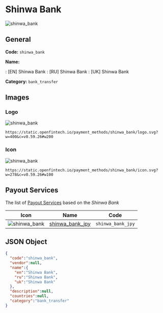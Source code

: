 
# Shinwa Bank 
![shinwa_bank](https://static.openfintech.io/payment_methods/shinwa_bank/logo.svg?w=400&c=v0.59.26#w200)  

## General 
**Code:** `shinwa_bank` 
 
**Name:** 
 
:	[EN] Shinwa Bank 
:	[RU] Shinwa Bank 
:	[UK] Shinwa Bank 
 
**Category:** `bank_transfer` 
 

## Images 

### Logo 
![shinwa_bank](https://static.openfintech.io/payment_methods/shinwa_bank/logo.svg?w=400&c=v0.59.26#w200)  

```
https://static.openfintech.io/payment_methods/shinwa_bank/logo.svg?w=400&c=v0.59.26#w200
```  

### Icon 
![shinwa_bank](https://static.openfintech.io/payment_methods/shinwa_bank/icon.svg?w=278&c=v0.59.26#w100)  

```
https://static.openfintech.io/payment_methods/shinwa_bank/icon.svg?w=278&c=v0.59.26#w100
```  

## Payout Services 
 
The list of [Payout Services](/payout-services/) based on the _Shinwa Bank_ 

|Icon|Name|Code| 
|:---:|:---:|:---:| 
|![shinwa_bank](https://static.openfintech.io/payout_methods/shinwa_bank/icon.svg?w=278&c=v0.59.26#w40) |[shinwa_bank_jpy](/payout-services/shinwa_bank_jpy/)|`shinwa_bank_jpy`| 
 

## JSON Object 

```json
{
  "code":"shinwa_bank",
  "vendor":null,
  "name":{
    "en":"Shinwa Bank",
    "ru":"Shinwa Bank",
    "uk":"Shinwa Bank"
  },
  "description":null,
  "countries":null,
  "category":"bank_transfer"
}
```  
